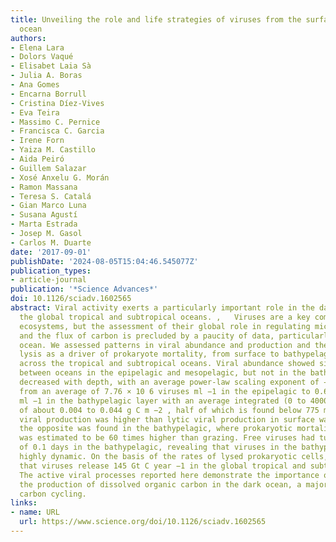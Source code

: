 ```yaml
---
title: Unveiling the role and life strategies of viruses from the surface to the dark
  ocean
authors:
- Elena Lara
- Dolors Vaqué
- Elisabet Laia Sà
- Julia A. Boras
- Ana Gomes
- Encarna Borrull
- Cristina Díez-Vives
- Eva Teira
- Massimo C. Pernice
- Francisca C. Garcia
- Irene Forn
- Yaiza M. Castillo
- Aida Peiró
- Guillem Salazar
- Xosé Anxelu G. Morán
- Ramon Massana
- Teresa S. Catalá
- Gian Marco Luna
- Susana Agustí
- Marta Estrada
- Josep M. Gasol
- Carlos M. Duarte
date: '2017-09-01'
publishDate: '2024-08-05T15:04:46.545077Z'
publication_types:
- article-journal
publication: '*Science Advances*'
doi: 10.1126/sciadv.1602565
abstract: Viral activity exerts a particularly important role in the dark ocean across
  the global tropical and subtropical oceans. ,   Viruses are a key component of marine
  ecosystems, but the assessment of their global role in regulating microbial communities
  and the flux of carbon is precluded by a paucity of data, particularly in the deep
  ocean. We assessed patterns in viral abundance and production and the role of viral
  lysis as a driver of prokaryote mortality, from surface to bathypelagic layers,
  across the tropical and subtropical oceans. Viral abundance showed significant differences
  between oceans in the epipelagic and mesopelagic, but not in the bathypelagic, and
  decreased with depth, with an average power-law scaling exponent of −1.03 km −1
  from an average of 7.76 × 10 6 viruses ml −1 in the epipelagic to 0.62 × 10 6 viruses
  ml −1 in the bathypelagic layer with an average integrated (0 to 4000 m) viral stock
  of about 0.004 to 0.044 g C m −2 , half of which is found below 775 m. Lysogenic
  viral production was higher than lytic viral production in surface waters, whereas
  the opposite was found in the bathypelagic, where prokaryotic mortality due to viruses
  was estimated to be 60 times higher than grazing. Free viruses had turnover times
  of 0.1 days in the bathypelagic, revealing that viruses in the bathypelagic are
  highly dynamic. On the basis of the rates of lysed prokaryotic cells, we estimated
  that viruses release 145 Gt C year −1 in the global tropical and subtropical oceans.
  The active viral processes reported here demonstrate the importance of viruses in
  the production of dissolved organic carbon in the dark ocean, a major pathway in
  carbon cycling.
links:
- name: URL
  url: https://www.science.org/doi/10.1126/sciadv.1602565
---
```

